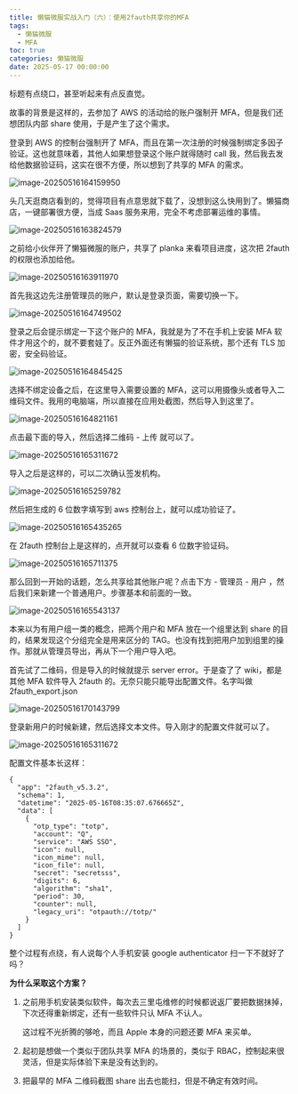```yaml
---
title: 懒猫微服实战入门（六）：使用2fauth共享你的MFA
tags:
  - 懒猫微服
  - MFA
toc: true
categories: 懒猫微服
date: 2025-05-17 00:00:00
---
```


标题有点绕口，甚至听起来有点反直觉。

故事的背景是这样的，去参加了 AWS 的活动给的账户强制开 MFA，但是我们还想团队内部 share 使用，于是产生了这个需求。

登录到 AWS 的控制台强制开了 MFA，而且在第一次注册的时候强制绑定多因子验证。这也就意味着，其他人如果想登录这个账户就得随时 call 我，然后我去发给他数据验证码，这实在很不方便，所以想到了共享的 MFA 的需求。

![image-20250516164159950](https://raw.githubusercontent.com/cloudsmithy/picgo-imh/master/image-20250516164159950.png)

头几天逛商店看到的，觉得项目有点意思就下载了，没想到这么快用到了。懒猫商店，一键部署很方便，当成 Saas 服务来用，完全不考虑部署运维的事情。

<!-- more -->

![image-20250516163824579](https://raw.githubusercontent.com/cloudsmithy/picgo-imh/master/image-20250516163824579.png)

之前给小伙伴开了懒猫微服的账户，共享了 planka 来看项目进度，这次把 2fauth 的权限也添加给他。

![image-20250516163911970](https://raw.githubusercontent.com/cloudsmithy/picgo-imh/master/image-20250516163911970.png)

首先我这边先注册管理员的账户，默认是登录页面，需要切换一下。

![image-20250516164749502](https://raw.githubusercontent.com/cloudsmithy/picgo-imh/master/image-20250516164749502.png)

登录之后会提示绑定一下这个账户的 MFA，我就是为了不在手机上安装 MFA 软件才用这个的，就不要套娃了。反正外面还有懒猫的验证系统，那个还有 TLS 加密，安全码验证。

![image-20250516164845425](https://raw.githubusercontent.com/cloudsmithy/picgo-imh/master/image-20250516164845425.png)

选择不绑定设备之后，在这里导入需要设置的 MFA，这可以用摄像头或者导入二维码文件。我用的电脑端，所以直接在应用处截图，然后导入到这里了。

![image-20250516164821161](https://raw.githubusercontent.com/cloudsmithy/picgo-imh/master/image-20250516164821161.png)

点击最下面的导入，然后选择二维码 - 上传 就可以了。

![image-20250516165311672](https://raw.githubusercontent.com/cloudsmithy/picgo-imh/master/image-20250516165311672.png)

导入之后是这样的，可以二次确认签发机构。

![image-20250516165259782](https://raw.githubusercontent.com/cloudsmithy/picgo-imh/master/image-20250516165259782.png)

然后把生成的 6 位数字填写到 aws 控制台上，就可以成功验证了。

![image-20250516165435265](https://raw.githubusercontent.com/cloudsmithy/picgo-imh/master/image-20250516165435265.png)

在 2fauth 控制台上是这样的，点开就可以查看 6 位数字验证码。

![image-20250516165711375](https://raw.githubusercontent.com/cloudsmithy/picgo-imh/master/image-20250516165711375.png)

那么回到一开始的话题，怎么共享给其他账户呢？点击下方 - 管理员 - 用户 ，然后我们来新建一个普通用户。步骤基本和前面的一致。

![image-20250516165543137](https://raw.githubusercontent.com/cloudsmithy/picgo-imh/master/image-20250516165543137.png)

本来以为有用户组一类的概念，把两个用户和 MFA 放在一个组里达到 share 的目的，结果发现这个分组完全是用来区分的 TAG。也没有找到把用户加到组里的操作。那就从管理员导出，再从下一个用户导入吧。

首先试了二维码，但是导入的时候就提示 server error。于是查了了 wiki，都是其他 MFA 软件导入 2fauth 的。无奈只能只能导出配置文件。名字叫做 2fauth_export.json

![image-20250516170143799](https://raw.githubusercontent.com/cloudsmithy/picgo-imh/master/image-20250516170143799.png)

登录新用户的时候新建，然后选择文本文件。导入刚才的配置文件就可以了。

![image-20250516165311672](https://raw.githubusercontent.com/cloudsmithy/picgo-imh/master/image-20250516165311672.png)

配置文件基本长这样：

```
{
  "app": "2fauth_v5.3.2",
  "schema": 1,
  "datetime": "2025-05-16T08:35:07.676665Z",
  "data": [
    {
      "otp_type": "totp",
      "account": "Q",
      "service": "AWS SSO",
      "icon": null,
      "icon_mime": null,
      "icon_file": null,
      "secret": "secretsss",
      "digits": 6,
      "algorithm": "sha1",
      "period": 30,
      "counter": null,
      "legacy_uri": "otpauth://totp/"
    }
  ]
}
```

整个过程有点绕，有人说每个人手机安装 google authenticator 扫一下不就好了吗？

**为什么采取这个方案？**

1. 之前用手机安装类似软件，每次去三里屯维修的时候都说返厂要把数据抹掉，下次还得重新绑定，还有一些软件只认 MFA 不认人。

   这过程不光折腾的够呛，而且 Apple 本身的问题还要 MFA 来买单。

2. 起初是想做一个类似于团队共享 MFA 的场景的，类似于 RBAC，控制起来很灵活，但是实际体验下来是没有达到的。

3. 把最早的 MFA 二维码截图 share 出去也能扫，但是不确定有效时间。
